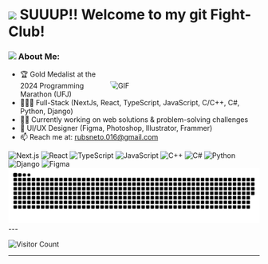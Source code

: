 <h1>
	<img
		src="https://media2.giphy.com/media/sMr8GWbIPvSfe/200w.gif"
		width="20px" />
	SUUUP!! Welcome to my git Fight-Club!
</h1>

<img align="right" alt="GIF" src="https://images-wixmp-ed30a86b8c4ca887773594c2.wixmp.com/f/86abb766-4717-427e-99d7-3e0d97d15f1b/dapulvt-a43753e0-17db-4b20-9302-f819c6ea3faf.gif?token=eyJ0eXAiOiJKV1QiLCJhbGciOiJIUzI1NiJ9.eyJzdWIiOiJ1cm46YXBwOjdlMGQxODg5ODIyNjQzNzNhNWYwZDQxNWVhMGQyNmUwIiwiaXNzIjoidXJuOmFwcDo3ZTBkMTg4OTgyMjY0MzczYTVmMGQ0MTVlYTBkMjZlMCIsIm9iaiI6W1t7InBhdGgiOiJcL2ZcLzg2YWJiNzY2LTQ3MTctNDI3ZS05OWQ3LTNlMGQ5N2QxNWYxYlwvZGFwdWx2dC1hNDM3NTNlMC0xN2RiLTRiMjAtOTMwMi1mODE5YzZlYTNmYWYuZ2lmIn1dXSwiYXVkIjpbInVybjpzZXJ2aWNlOmZpbGUuZG93bmxvYWQiXX0.LwYmqfQxGw5g-KDDk96g8AOILmbIqSy2FaEHuB-UmBQ" style=" width:300px;border-radius: 24px; padding-top: 4rem;" />

<h3>
	<img
		src="https://i.gifer.com/origin/8e/8ebe54609d9eba185c1b5cc930f204f3_w200.gif"
		width="13" />
	About Me:
</h3>

- 🏆 Gold Medalist at the 2024 Programming Marathon (UFJ)
- 👨🏻‍💻 Full-Stack (NextJs, React, TypeScript, JavaScript, C/C++, C#, Python, Django)
- 🏴‍☠️ Currently working on web solutions & problem-solving challenges
- 🎨 UI/UX Designer (Figma, Photoshop, Illustrator, Frammer)
- 📫 Reach me at: [rubsneto.016@gmail.com](mailto:rubsneto.016@gmail.com)


<div align="left">
<img src="https://skillicons.dev/icons?i=nextjs" width="30" alt="Next.js" />
<img src="https://skillicons.dev/icons?i=react" width="30" alt="React" />
<img src="https://skillicons.dev/icons?i=ts" width="30" alt="TypeScript" />
<img src="https://skillicons.dev/icons?i=js" width="30" alt="JavaScript" />
<img src="https://skillicons.dev/icons?i=cpp" width="30" alt="C++" />
<img src="https://skillicons.dev/icons?i=cs" width="30" alt="C#" /> 
<img src="https://skillicons.dev/icons?i=python" width="30" alt="Python" />
<img src="https://skillicons.dev/icons?i=django" width="30" alt="Django" />
<img src="https://skillicons.dev/icons?i=figma" width="30" alt="Figma" />  
</div>


<img src="https://raw.githubusercontent.com/Envoy-VC/Envoy-VC/output/github-contribution-grid-snake-dark.svg">
---

![Visitor Count](https://profile-counter.glitch.me/RubsNeto/count.svg)

---
